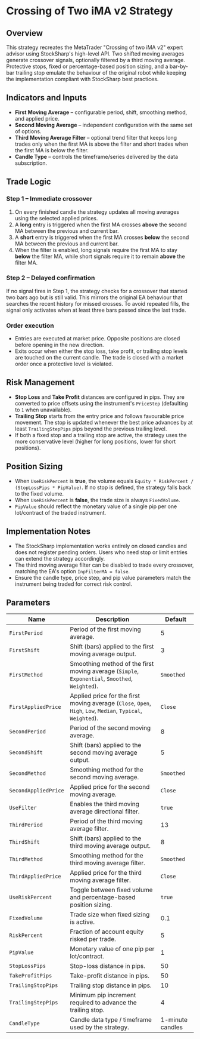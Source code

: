 # Crossing of Two iMA v2 Strategy

## Overview
This strategy recreates the MetaTrader "Crossing of two iMA v2" expert advisor using StockSharp's high-level API. Two shifted moving averages generate crossover signals, optionally filtered by a third moving average. Protective stops, fixed or percentage-based position sizing, and a bar-by-bar trailing stop emulate the behaviour of the original robot while keeping the implementation compliant with StockSharp best practices.

## Indicators and Inputs
- **First Moving Average** – configurable period, shift, smoothing method, and applied price.
- **Second Moving Average** – independent configuration with the same set of options.
- **Third Moving Average Filter** – optional trend filter that keeps long trades only when the first MA is above the filter and short trades when the first MA is below the filter.
- **Candle Type** – controls the timeframe/series delivered by the data subscription.

## Trade Logic
### Step 1 – Immediate crossover
1. On every finished candle the strategy updates all moving averages using the selected applied prices.
2. A **long** entry is triggered when the first MA crosses **above** the second MA between the previous and current bar.
3. A **short** entry is triggered when the first MA crosses **below** the second MA between the previous and current bar.
4. When the filter is enabled, long signals require the first MA to stay **below** the filter MA, while short signals require it to remain **above** the filter MA.

### Step 2 – Delayed confirmation
If no signal fires in Step 1, the strategy checks for a crossover that started two bars ago but is still valid. This mirrors the original EA behaviour that searches the recent history for missed crosses. To avoid repeated fills, the signal only activates when at least three bars passed since the last trade.

### Order execution
- Entries are executed at market price. Opposite positions are closed before opening in the new direction.
- Exits occur when either the stop loss, take profit, or trailing stop levels are touched on the current candle. The trade is closed with a market order once a protective level is violated.

## Risk Management
- **Stop Loss** and **Take Profit** distances are configured in pips. They are converted to price offsets using the instrument's `PriceStep` (defaulting to `1` when unavailable).
- **Trailing Stop** starts from the entry price and follows favourable price movement. The stop is updated whenever the best price advances by at least `TrailingStepPips` pips beyond the previous trailing level.
- If both a fixed stop and a trailing stop are active, the strategy uses the more conservative level (higher for long positions, lower for short positions).

## Position Sizing
- When `UseRiskPercent` is **true**, the volume equals `Equity * RiskPercent / (StopLossPips * PipValue)`. If no stop is defined, the strategy falls back to the fixed volume.
- When `UseRiskPercent` is **false**, the trade size is always `FixedVolume`.
- `PipValue` should reflect the monetary value of a single pip per one lot/contract of the traded instrument.

## Implementation Notes
- The StockSharp implementation works entirely on closed candles and does not register pending orders. Users who need stop or limit entries can extend the strategy accordingly.
- The third moving average filter can be disabled to trade every crossover, matching the EA's option `InpFilterMA = false`.
- Ensure the candle type, price step, and pip value parameters match the instrument being traded for correct risk control.

## Parameters
| Name | Description | Default |
| --- | --- | --- |
| `FirstPeriod` | Period of the first moving average. | 5 |
| `FirstShift` | Shift (bars) applied to the first moving average output. | 3 |
| `FirstMethod` | Smoothing method of the first moving average (`Simple`, `Exponential`, `Smoothed`, `Weighted`). | `Smoothed` |
| `FirstAppliedPrice` | Applied price for the first moving average (`Close`, `Open`, `High`, `Low`, `Median`, `Typical`, `Weighted`). | `Close` |
| `SecondPeriod` | Period of the second moving average. | 8 |
| `SecondShift` | Shift (bars) applied to the second moving average output. | 5 |
| `SecondMethod` | Smoothing method for the second moving average. | `Smoothed` |
| `SecondAppliedPrice` | Applied price for the second moving average. | `Close` |
| `UseFilter` | Enables the third moving average directional filter. | `true` |
| `ThirdPeriod` | Period of the third moving average filter. | 13 |
| `ThirdShift` | Shift (bars) applied to the third moving average output. | 8 |
| `ThirdMethod` | Smoothing method for the third moving average filter. | `Smoothed` |
| `ThirdAppliedPrice` | Applied price for the third moving average filter. | `Close` |
| `UseRiskPercent` | Toggle between fixed volume and percentage-based position sizing. | `true` |
| `FixedVolume` | Trade size when fixed sizing is active. | 0.1 |
| `RiskPercent` | Fraction of account equity risked per trade. | 5 |
| `PipValue` | Monetary value of one pip per lot/contract. | 1 |
| `StopLossPips` | Stop-loss distance in pips. | 50 |
| `TakeProfitPips` | Take-profit distance in pips. | 50 |
| `TrailingStopPips` | Trailing stop distance in pips. | 10 |
| `TrailingStepPips` | Minimum pip increment required to advance the trailing stop. | 4 |
| `CandleType` | Candle data type / timeframe used by the strategy. | 1-minute candles |

